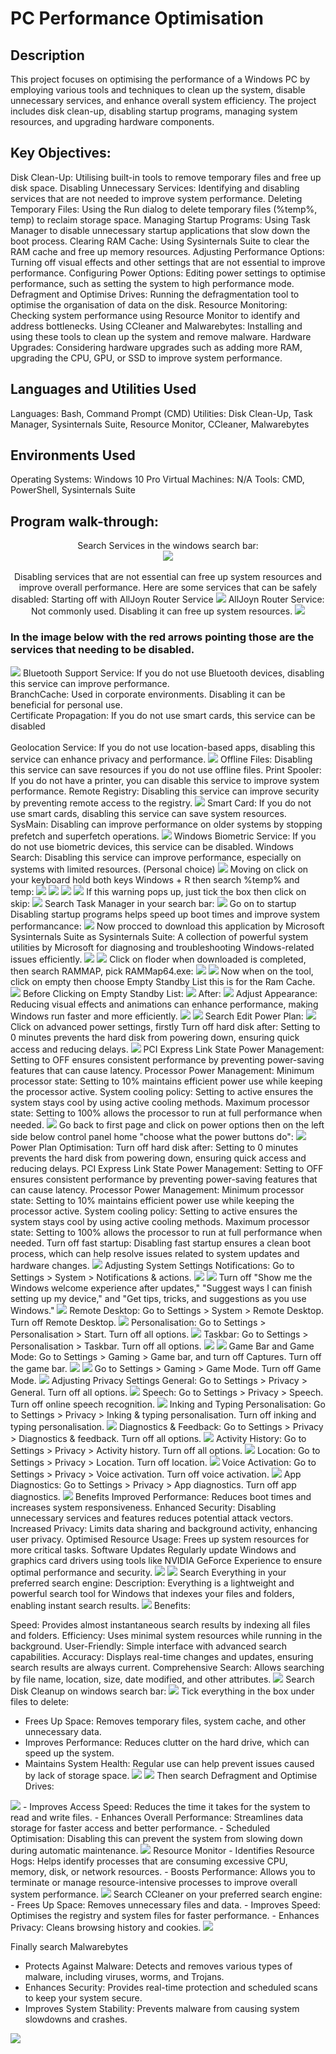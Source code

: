 <h1>PC Performance Optimisation</h1>
<h2>Description</h2>
This project focuses on optimising the performance of a Windows PC by employing various tools and techniques to clean up the system, disable unnecessary services, and enhance overall system efficiency. The project includes disk clean-up, disabling startup programs, managing system resources, and upgrading hardware components.
<h2>Key Objectives:</h2>
Disk Clean-Up: Utilising built-in tools to remove temporary files and free up disk space.
Disabling Unnecessary Services: Identifying and disabling services that are not needed to improve system performance.
Deleting Temporary Files: Using the Run dialog to delete temporary files (%temp%, temp) to reclaim storage space.
Managing Startup Programs: Using Task Manager to disable unnecessary startup applications that slow down the boot process.
Clearing RAM Cache: Using Sysinternals Suite to clear the RAM cache and free up memory resources.
Adjusting Performance Options: Turning off visual effects and other settings that are not essential to improve performance.
Configuring Power Options: Editing power settings to optimise performance, such as setting the system to high performance mode.
Defragment and Optimise Drives: Running the defragmentation tool to optimise the organisation of data on the disk.
Resource Monitoring: Checking system performance using Resource Monitor to identify and address bottlenecks.
Using CCleaner and Malwarebytes: Installing and using these tools to clean up the system and remove malware.
Hardware Upgrades: Considering hardware upgrades such as adding more RAM, upgrading the CPU, GPU, or SSD to improve system performance.
<h2>Languages and Utilities Used</h2>
Languages: Bash, Command Prompt (CMD)
Utilities: Disk Clean-Up, Task Manager, Sysinternals Suite, Resource Monitor, CCleaner, Malwarebytes
<h2>Environments Used</h2>
Operating Systems: Windows 10 Pro
Virtual Machines: N/A
Tools: CMD, PowerShell, Sysinternals Suite
<h2>Program walk-through:</h2>
<p align="center">
Search Services in the windows search bar: <br/>
<img src="https://i.imgur.com/1XQPBk0.png"/>
<br />
<br />
Disabling services that are not essential can free up system resources and improve overall performance. Here are some services that can be safely disabled:
<body> Starting off with AllJoyn Router Service</body>
<img src="https://i.imgur.com/myJwq56.png">
AllJoyn Router Service: Not commonly used. Disabling it can free up system resources.
<img src="https://i.imgur.com/SuFGYkP.png">
<h3>In the image below with the red arrows pointing those are the services that needing to be disabled.</h3>
<img src="https://i.imgur.com/D3i8jhM.png">
Bluetooth Support Service: If you do not use Bluetooth devices, disabling this service can improve performance.
<br>
BranchCache: Used in corporate environments. Disabling it can be beneficial for personal use.
<br>
Certificate Propagation: If you do not use smart cards, this service can be disabled
<br />
<br />
Geolocation Service: If you do not use location-based apps, disabling this service can enhance privacy and performance.
<img src="https://i.imgur.com/y4bI84m.png">
Offline Files: Disabling this service can save resources if you do not use offline files.
Print Spooler: If you do not have a printer, you can disable this service to improve system performance.
Remote Registry: Disabling this service can improve security by preventing remote access to the registry.
<img src="https://i.imgur.com/KDU6u1I.png">
Smart Card: If you do not use smart cards, disabling this service can save system resources.
SysMain: Disabling can improve performance on older systems by stopping prefetch and superfetch operations.
<img src="https://i.imgur.com/gk1dqxk.png">
Windows Biometric Service: If you do not use biometric devices, this service can be disabled.
Windows Search: Disabling this service can improve performance, especially on systems with limited resources. (Personal choice)
<img src="https://i.imgur.com/epWMcpQ.png">
Moving on click on your keyboard hold both keys Windows + R then search %temp% and temp:
<img src="https://i.imgur.com/0c08YDM.png"> <img src="https://i.imgur.com/B2MfHaP.png"> 
<img src="https://i.imgur.com/VToPoS1.png"> <img src="https://i.imgur.com/TJ404VZ.png">
If this warning pops up, just tick the box then click on skip:
<img src="https://i.imgur.com/kDWcBei.png">
Search Task Manager in your search bar:
<img src="https://i.imgur.com/EWxjOfq.png">
Go on to startup Disabling startup programs helps speed up boot times and improve system performancance:
<img src="https://i.imgur.com/eQJzIGG.png">
Now procced to download this application by Microsoft Sysinternals Suite as Sysinternals Suite: A collection of powerful system utilities by Microsoft for diagnosing and troubleshooting Windows-related issues efficiently.
<img src="https://i.imgur.com/Cm7v6vx.png"> <img src="https://i.imgur.com/eT0DuiX.png">
Click on floder when downloaded is completed, then search RAMMAP, pick RAMMap64.exe:
<img src="https://i.imgur.com/J19AbjW.png"> <img src="https://i.imgur.com/4uWsL22.png">
Now when on the tool, click on empty then choose Empty Standby List this is for the Ram Cache.
<img src="https://i.imgur.com/TniL6tI.png">
Before Clicking on Empty Standby List:
<img src="https://i.imgur.com/EX2dKZP.png">
After:
<img src="https://i.imgur.com/rLYsC9t.png">
Adjust Appearance: Reducing visual effects and animations can enhance performance, making Windows run faster and more efficiently.
<img src="https://i.imgur.com/w7q5Yyz.png"> <img src="https://i.imgur.com/SrDL6EF.png">
Search Edit Power Plan:
<img src="https://i.imgur.com/0jf4vSB.png">
Click on advanced power settings, firstly Turn off hard disk after: Setting to 0 minutes prevents the hard disk from powering down, ensuring quick access and reducing delays.
<img src="https://i.imgur.com/ArRXlaw.png">
PCI Express Link State Power Management: Setting to OFF ensures consistent performance by preventing power-saving features that can cause latency.
Processor Power Management:
Minimum processor state: Setting to 10% maintains efficient power use while keeping the processor active.
System cooling policy: Setting to active ensures the system stays cool by using active cooling methods.
Maximum processor state: Setting to 100% allows the processor to run at full performance when needed.
<img src="https://i.imgur.com/o9Rw3eS.png">
Go back to first page and click on power options then on the left side below control panel home "choose what the power buttons do":
<img src="https://i.imgur.com/moUgQ2J.png">
Power Plan Optimisation:
Turn off hard disk after: Setting to 0 minutes prevents the hard disk from powering down, ensuring quick access and reducing delays.
PCI Express Link State Power Management: Setting to OFF ensures consistent performance by preventing power-saving features that can cause latency.
Processor Power Management:
Minimum processor state: Setting to 10% maintains efficient power use while keeping the processor active.
System cooling policy: Setting to active ensures the system stays cool by using active cooling methods.
Maximum processor state: Setting to 100% allows the processor to run at full performance when needed.
Turn off fast startup: Disabling fast startup ensures a clean boot process, which can help resolve issues related to system updates and hardware changes.
<img src="https://i.imgur.com/nfvmY21.png">
Adjusting System Settings
Notifications:
Go to Settings > System > Notifications & actions.
<img src="https://i.imgur.com/2Ov4Mz3.png"> <img src="https://i.imgur.com/AoMkuHB.png">
Turn off "Show me the Windows welcome experience after updates," "Suggest ways I can finish setting up my device," and "Get tips, tricks, and suggestions as you use Windows."
<img src="https://i.imgur.com/rwxzzYJ.png">
Remote Desktop:
Go to Settings > System > Remote Desktop.
Turn off Remote Desktop.
<img src="https://i.imgur.com/cFUpLXv.png">
Personalisation:
Go to Settings > Personalisation > Start.
Turn off all options.
<img src="https://i.imgur.com/Rw2W4lx.png">
Taskbar:
Go to Settings > Personalisation > Taskbar.
Turn off all options.
<img src="https://i.imgur.com/rt5fcM0.png"> <img src="https://i.imgur.com/1wGXLQr.png">
Game Bar and Game Mode:
Go to Settings > Gaming > Game bar, and turn off Captures.
Turn off the game bar.
<img src="https://i.imgur.com/4wYmMV3.png"> <img src="https://i.imgur.com/kEC0ZSg.png">
Go to Settings > Gaming > Game Mode.
Turn off Game Mode.
<img src="https://i.imgur.com/LanhqVa.png">
Adjusting Privacy Settings
General:
Go to Settings > Privacy > General.
Turn off all options.
<img src="https://i.imgur.com/lZvl0o8.png">
Speech:
Go to Settings > Privacy > Speech.
Turn off online speech recognition.
<img src="https://i.imgur.com/vDPP6FX.png">
Inking and Typing Personalisation:
Go to Settings > Privacy > Inking & typing personalisation.
Turn off inking and typing personalisation.
<img src="https://i.imgur.com/XJujKvA.png">
Diagnostics & Feedback:
Go to Settings > Privacy > Diagnostics & feedback.
Turn off all options.
<img src="https://i.imgur.com/NqjJ2oM.png">
Activity History:
Go to Settings > Privacy > Activity history.
Turn off all options.
<img src="https://i.imgur.com/V5PU4Il.png">
Location:
Go to Settings > Privacy > Location.
Turn off location.
<img src="https://i.imgur.com/UK2cAIz.png">
Voice Activation:
Go to Settings > Privacy > Voice activation.
Turn off voice activation.
<img src="https://i.imgur.com/kTYTDeB.png">
App Diagnostics:
Go to Settings > Privacy > App diagnostics.
Turn off app diagnostics.
<img src="https://i.imgur.com/SoWyhE0.png">
Benefits
Improved Performance: Reduces boot times and increases system responsiveness.
Enhanced Security: Disabling unnecessary services and features reduces potential attack vectors.
Increased Privacy: Limits data sharing and background activity, enhancing user privacy.
Optimised Resource Usage: Frees up system resources for more critical tasks.
Software Updates
Regularly update Windows and graphics card drivers using tools like NVIDIA GeForce Experience to ensure optimal performance and security.
<img src="https://i.imgur.com/cRxWaA8.png"> <img src="https://i.imgur.com/GOU6cj5.png">
Search Everything in your preferred search engine:
Description: Everything is a lightweight and powerful search tool for Windows that indexes your files and folders, enabling instant search results.
<img src="https://i.imgur.com/i4arh8O.png">
Benefits:

Speed: Provides almost instantaneous search results by indexing all files and folders.
Efficiency: Uses minimal system resources while running in the background.
User-Friendly: Simple interface with advanced search capabilities.
Accuracy: Displays real-time changes and updates, ensuring search results are always current.
Comprehensive Search: Allows searching by file name, location, size, date modified, and other attributes.
<img src="https://i.imgur.com/M2G6COF.png">
Search Disk Cleanup on windows search bar:
<img src="https://i.imgur.com/1XydzA4.png">
Tick everything in the box under files to delete:
- Frees Up Space: Removes temporary files, system cache, and other unnecessary data.
- Improves Performance: Reduces clutter on the hard drive, which can speed up the system.
- Maintains System Health: Regular use can help prevent issues caused by lack of storage space.
<img src="https://i.imgur.com/wNjQiLM.png"> <img src="https://i.imgur.com/120sBfJ.png">
Then search Defragment and Optimise Drives:
<img src="https://i.imgur.com/zR9waeb.png">
- Improves Access Speed: Reduces the time it takes for the system to read and write files.
- Enhances Overall Performance: Streamlines data storage for faster access and better performance.
- Scheduled Optimisation: Disabling this can prevent the system from slowing down during automatic maintenance.
<img src="https://i.imgur.com/2SROQiz.png">
Resource Monitor
- Identifies Resource Hogs: Helps identify processes that are consuming excessive CPU, memory, disk, or network resources.
- Boosts Performance: Allows you to terminate or manage resource-intensive processes to improve overall system performance.
<img src="https://i.imgur.com/80Q4wbe.png">
Search CCleaner on your preferred search engine:
- Frees Up Space: Removes unnecessary files and data.
- Improves Speed: Optimises the registry and system files for faster performance.
- Enhances Privacy: Cleans browsing history and cookies.
<img src="https://i.imgur.com/n2zH9lC.png">

Finally search Malwarebytes
- Protects Against Malware: Detects and removes various types of malware, including viruses, worms, and Trojans.
- Enhances Security: Provides real-time protection and scheduled scans to keep your system secure.
- Improves System Stability: Prevents malware from causing system slowdowns and crashes.
<img src="https://i.imgur.com/MouQucS.png">


